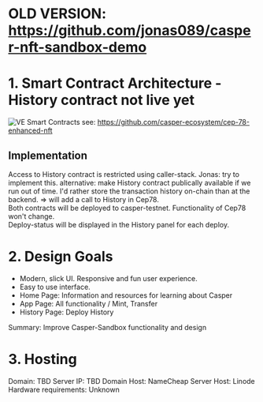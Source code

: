 # OLD VERSION: https://github.com/jonas089/casper-nft-sandbox-demo

# 1. Smart Contract Architecture - History contract not live yet
![VE Smart Contracts](https://user-images.githubusercontent.com/49498646/198291637-2d2b7df1-b508-491e-ada0-870d583ac9f5.png)
see: https://github.com/casper-ecosystem/cep-78-enhanced-nft

## Implementation
Access to History contract is restricted using caller-stack. Jonas: try to implement this. alternative: make History contract publically available if we run out of time.
I'd rather store the transaction history on-chain than at the backend. => will add a call to History in Cep78. \
Both contracts will be deployed to casper-testnet. Functionality of Cep78 won't change. \
Deploy-status will be displayed in the History panel for each deploy.

# 2. Design Goals
- Modern, slick UI. Responsive and fun user experience.
- Easy to use interface.
- Home Page: Information and resources for learning about Casper
- App Page: All functionality / Mint, Transfer
- History Page: Deploy History

Summary: Improve Casper-Sandbox functionality and design

# 3. Hosting
Domain: TBD
Server IP: TBD
Domain Host: NameCheap
Server Host: Linode
Hardware requirements: Unknown
